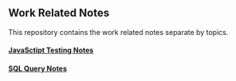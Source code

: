 ## Work Related Notes  
This repository contains the work related notes separate by topics.
#### **[JavaSctipt Testing Notes](https://github.com/MCatherine1994/Work-Practice/blob/master/Javascript%20Testing%20Framework.md)**
#### **[SQL Query Notes](https://github.com/MCatherine1994/Work-Practice/blob/master/SQL%20Work%20Notes)**

